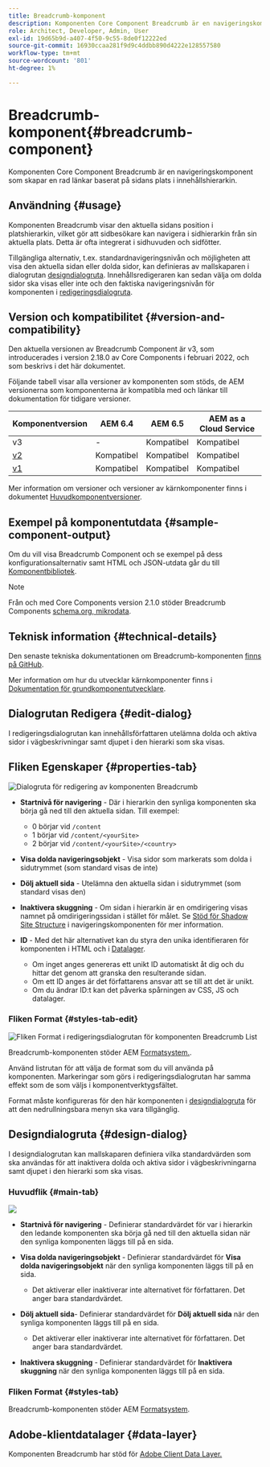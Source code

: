 ```yaml
---
title: Breadcrumb-komponent
description: Komponenten Core Component Breadcrumb är en navigeringskomponent som skapar en rad länkar baserat på sidans plats i innehållshierarkin.
role: Architect, Developer, Admin, User
exl-id: 19d65b9d-a407-4f50-9c55-8de0f12222ed
source-git-commit: 16930ccaa281f9d9c4ddbb890d4222e128557580
workflow-type: tm+mt
source-wordcount: '801'
ht-degree: 1%

---
```


# Breadcrumb-komponent{#breadcrumb-component}

Komponenten Core Component Breadcrumb är en navigeringskomponent som skapar en rad länkar baserat på sidans plats i innehållshierarkin.

## Användning {#usage}

Komponenten Breadcrumb visar den aktuella sidans position i platshierarkin, vilket gör att sidbesökare kan navigera i sidhierarkin från sin aktuella plats. Detta är ofta integrerat i sidhuvuden och sidfötter.

Tillgängliga alternativ, t.ex. standardnavigeringsnivån och möjligheten att visa den aktuella sidan eller dolda sidor, kan definieras av mallskaparen i dialogrutan [designdialogruta](#design-dialog). Innehållsredigeraren kan sedan välja om dolda sidor ska visas eller inte och den faktiska navigeringsnivån för komponenten i [redigeringsdialogruta](#edit-dialog).

## Version och kompatibilitet {#version-and-compatibility}

Den aktuella versionen av Breadcrumb Component är v3, som introducerades i version 2.18.0 av Core Components i februari 2022, och som beskrivs i det här dokumentet.

Följande tabell visar alla versioner av komponenten som stöds, de AEM versionerna som komponenterna är kompatibla med och länkar till dokumentation för tidigare versioner.

| Komponentversion | AEM 6.4 | AEM 6.5 | AEM as a Cloud Service |
|--- | --- |--- |---|
| v3 | - | Kompatibel | Kompatibel |
| [v2](v2/breadcrumb.md) | Kompatibel | Kompatibel | Kompatibel |
| [v1](v1/breadcrumb-v1.md) | Kompatibel | Kompatibel | Kompatibel |

Mer information om versioner och versioner av kärnkomponenter finns i dokumentet [Huvudkomponentversioner](/help/versions.md).

## Exempel på komponentutdata {#sample-component-output}

Om du vill visa Breadcrumb Component och se exempel på dess konfigurationsalternativ samt HTML och JSON-utdata går du till [Komponentbibliotek](https://adobe.com/go/aem_cmp_library_breadcrumb).

>[!NOTE]
>
>Från och med Core Components version 2.1.0 stöder Breadcrumb Components [schema.org, mikrodata](https://schema.org/BreadcrumbList).

## Teknisk information {#technical-details}

Den senaste tekniska dokumentationen om Breadcrumb-komponenten [finns på GitHub](https://adobe.com/go/aem_cmp_tech_breadcrumb_v2).

Mer information om hur du utvecklar kärnkomponenter finns i [Dokumentation för grundkomponentutvecklare](/help/developing/overview.md).

## Dialogrutan Redigera {#edit-dialog}

I redigeringsdialogrutan kan innehållsförfattaren utelämna dolda och aktiva sidor i vägbeskrivningar samt djupet i den hierarki som ska visas.

## Fliken Egenskaper {#properties-tab}

![Dialogruta för redigering av komponenten Breadcrumb](/help/assets/breadcrumb-edit.png)

* **Startnivå för navigering** - Där i hierarkin den synliga komponenten ska börja gå ned till den aktuella sidan. Till exempel:

   * 0 börjar vid `/content`
   * 1 börjar vid `/content/<yourSite>`
   * 2 börjar vid `/content/<yourSite>/<country>`

* **Visa dolda navigeringsobjekt** - Visa sidor som markerats som dolda i sidutrymmet (som standard visas de inte)
* **Dölj aktuell sida** - Utelämna den aktuella sidan i sidutrymmet (som standard visas den)
* **Inaktivera skuggning** - Om sidan i hierarkin är en omdirigering visas namnet på omdirigeringssidan i stället för målet. Se [Stöd för Shadow Site Structure](navigation.md#shadow-structure) i navigeringskomponenten för mer information.
* **ID** - Med det här alternativet kan du styra den unika identifieraren för komponenten i HTML och i [Datalager](/help/developing/data-layer/overview.md).
   * Om inget anges genereras ett unikt ID automatiskt åt dig och du hittar det genom att granska den resulterande sidan.
   * Om ett ID anges är det författarens ansvar att se till att det är unikt.
   * Om du ändrar ID:t kan det påverka spårningen av CSS, JS och datalager.

### Fliken Format {#styles-tab-edit}

![Fliken Format i redigeringsdialogrutan för komponenten Breadcrumb List](/help/assets/breadcrumb-edit-styles.png)

Breadcrumb-komponenten stöder AEM [Formatsystem.](/help/get-started/authoring.md#component-styling).

Använd listrutan för att välja de format som du vill använda på komponenten. Markeringar som görs i redigeringsdialogrutan har samma effekt som de som väljs i komponentverktygsfältet.

Format måste konfigureras för den här komponenten i [designdialogruta](#design-dialog) för att den nedrullningsbara menyn ska vara tillgänglig.

## Designdialogruta {#design-dialog}

I designdialogrutan kan mallskaparen definiera vilka standardvärden som ska användas för att inaktivera dolda och aktiva sidor i vägbeskrivningarna samt djupet i den hierarki som ska visas.

### Huvudflik {#main-tab}

![](/help/assets/breadcrumb-design.png)

* **Startnivå för navigering** - Definierar standardvärdet för var i hierarkin den ledande komponenten ska börja gå ned till den aktuella sidan när den synliga komponenten läggs till på en sida.
* **Visa dolda navigeringsobjekt** - Definierar standardvärdet för **Visa dolda navigeringsobjekt** när den synliga komponenten läggs till på en sida.

   * Det aktiverar eller inaktiverar inte alternativet för författaren. Det anger bara standardvärdet.

* **Dölj aktuell sida**- Definierar standardvärdet för **Dölj aktuell sida** när den synliga komponenten läggs till på en sida.

   * Det aktiverar eller inaktiverar inte alternativet för författaren. Det anger bara standardvärdet.

* **Inaktivera skuggning** - Definierar standardvärdet för **Inaktivera skuggning** när den synliga komponenten läggs till på en sida.

### Fliken Format {#styles-tab}

Breadcrumb-komponenten stöder AEM [Formatsystem](/help/get-started/authoring.md#component-styling).

## Adobe-klientdatalager {#data-layer}

Komponenten Breadcrumb har stöd för [Adobe Client Data Layer.](/help/developing/data-layer/overview.md)
